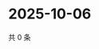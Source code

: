 # 2025-10-06

共 0 条

<!-- BEGIN ZHIHUVIDEO -->
<!-- 最后更新时间 Mon Oct 06 2025 23:11:36 GMT+0800 (China Standard Time) -->

<!-- END ZHIHUVIDEO -->
